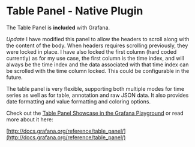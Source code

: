 # Table Panel -  Native Plugin

The Table Panel is **included** with Grafana.

*Update*
I have modified this panel to allow the headers to scroll along with the content of the body. When headers requires scrolling previously, they were locked in place.
I have also locked the first column (hard coded currently) as for my use case, the first column is the time index, and will always be the time index and the data associated with that time index can be scrolled with the time column locked. This could be configurable in the future.

The table panel is very flexible, supporting both multiple modes for time series as well as for table, annotation and raw JSON data. It also provides date formatting and value formatting and coloring options.

Check out the [Table Panel Showcase in the Grafana Playground](http://play.grafana.org/dashboard/db/table-panel-showcase) or read more about it here:

[http://docs.grafana.org/reference/table_panel/](http://docs.grafana.org/reference/table_panel/)
